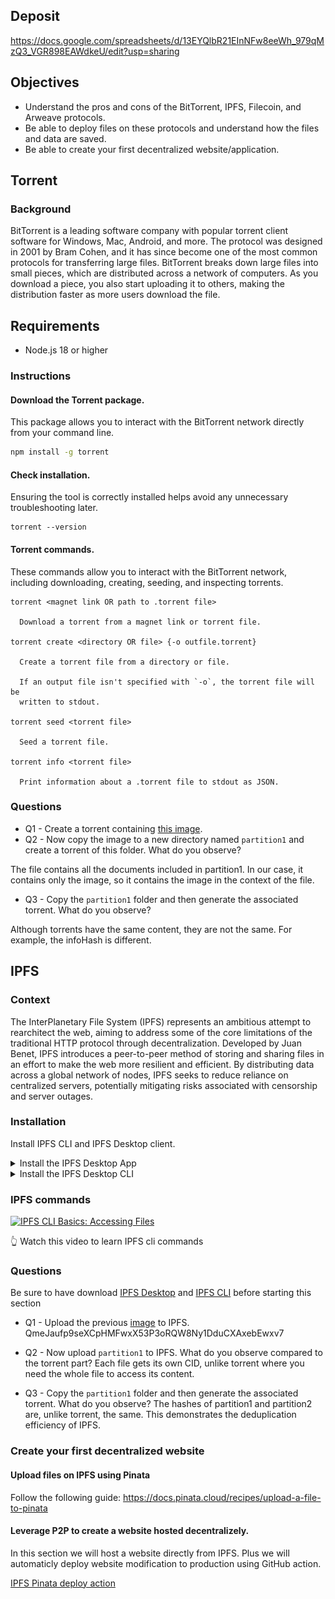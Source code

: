 ## Deposit
https://docs.google.com/spreadsheets/d/13EYQlbR21EInNFw8eeWh_979qMzQ3_VGR898EAWdkeU/edit?usp=sharing

## Objectives
- Understand the pros and cons of the BitTorrent, IPFS, Filecoin, and Arweave protocols.
- Be able to deploy files on these protocols and understand how the files and data are saved.
- Be able to create your first decentralized website/application.

## Torrent

### Background

BitTorrent is a leading software company with popular torrent client software for Windows, Mac, Android, and more. The protocol was designed in 2001 by Bram Cohen, and it has since become one of the most common protocols for transferring large files. BitTorrent breaks down large files into small pieces, which are distributed across a network of computers. As you download a piece, you also start uploading it to others, making the distribution faster as more users download the file.

## Requirements
- Node.js 18 or higher

### Instructions
#### Download the Torrent package.

This package allows you to interact with the BitTorrent network directly from your command line.
```bash
npm install -g torrent
```
#### Check installation.

Ensuring the tool is correctly installed helps avoid any unnecessary troubleshooting later.
```
torrent --version
```
#### Torrent commands.

These commands allow you to interact with the BitTorrent network, including downloading, creating, seeding, and inspecting torrents.
```
torrent <magnet link OR path to .torrent file>

  Download a torrent from a magnet link or torrent file.

torrent create <directory OR file> {-o outfile.torrent}

  Create a torrent file from a directory or file.

  If an output file isn't specified with `-o`, the torrent file will be
  written to stdout.

torrent seed <torrent file>

  Seed a torrent file.

torrent info <torrent file>

  Print information about a .torrent file to stdout as JSON.
```

### Questions
- Q1 - Create a torrent containing [this image](https://cdn.futura-sciences.com/sources/images/Chaton.jpeg).
- Q2 - Now copy the image to a new directory named `partition1` and create a torrent of this folder. What do you observe?

The file contains all the documents included in partition1. In our case, it contains only the image, so it contains the image in the context of the file.

- Q3 - Copy the `partition1` folder and then generate the associated torrent. What do you observe?

Although torrents have the same content, they are not the same. For example, the infoHash is different.

## IPFS

### Context
The InterPlanetary File System (IPFS) represents an ambitious attempt to rearchitect the web, aiming to address some of the core limitations of the traditional HTTP protocol through decentralization. Developed by Juan Benet, IPFS introduces a peer-to-peer method of storing and sharing files in an effort to make the web more resilient and efficient. By distributing data across a global network of nodes, IPFS seeks to reduce reliance on centralized servers, potentially mitigating risks associated with censorship and server outages.

### Installation

Install IPFS CLI and IPFS Desktop client.

<details>
    <summary>
        Install the IPFS Desktop App
    </summary>

**IPFS Desktop bundles an IPFS node, file manager, peer manager, and content explorer into a single, easy-to-use application.**

Use IPFS Desktop to get acquainted with IPFS without needing to touch the terminal — or, if you're already experienced, use the powerful menubar/taskbar shortcuts alongside the command line to make your IPFS workflow faster.

If you already have an IPFS node on your computer, IPFS Desktop will act as a control panel and file browser for that node. If you don't have a node, it'll install one for you. And either way, IPFS Desktop will automatically check for updates.

![Status screen of IPFS Desktop](https://github.com/ipfs/ipfs-docs/raw/main/docs/install/images/ipfs-desktop/desktop-status.png)

| Files screen                                                               | Explore screen                                                                 | Peers screen                                                               | Settings screen                                                                  | Menubar/taskbar                                                                      |
| -------------------------------------------------------------------------- | ------------------------------------------------------------------------------ | -------------------------------------------------------------------------- | -------------------------------------------------------------------------------- | ------------------------------------------------------------------------------------- |
| ![Screenshot of the Files screen](https://github.com/ipfs/ipfs-docs/raw/main/docs/install/images/ipfs-desktop/desktop-files.png) | ![Screenshot of the Explore screen](https://github.com/ipfs/ipfs-docs/raw/main/docs/install/images/ipfs-desktop/desktop-explore.png) | ![Screenshot of the Peers screen](https://github.com/ipfs/ipfs-docs/raw/main/docs/install/images/ipfs-desktop/desktop-peers.png) | ![Screenshot of the Settings screen](https://github.com/ipfs/ipfs-docs/raw/main/docs/install/images/ipfs-desktop/desktop-settings.png) | ![Screenshot of Mac/Windows menus](https://github.com/ipfs/ipfs-docs/raw/main/docs/install/images/ipfs-desktop/desktop-menubar-taskbar.png) |

###### Feature highlights

- **Start your node at system startup (Mac/Windows) and control it from your OS** using the convenient menubar/system tray menu.
- **Quickly import files, folders, and screenshots to IPFS** in a variety of convenient ways, including drag-and-drop and (for Windows) right-clicking a file/folder's icon.
- **Easily manage the contents of your node** with a familiar file browser that offers quick shortcuts for renaming/moving/pinning files and folders, previewing many common file formats directly in IPFS Desktop, copying content IDs or shareable links to your clipboard, and more.
- **Quick download for CIDs, IPFS paths, and IPNS paths** — choose `Download...` by right-clicking the IPFS icon on your computer's menu bar, paste in a hash, and you're good to go.
- **Visualize your IPFS peers worldwide** on a map depicting what nodes you're connected to, where they are, the connections they're using, and more.
- **Explore the "Merkle Forest" of IPFS files** with a visualizer that lets you see firsthand how example datasets stored on IPFS — or your own IPFS files — are broken down into content-addressed pieces.
- **OS-wide support for IPFS files and links** (on Mac, Windows, and some Linux flavors) automatically hands off links starting with `ipfs://`, `ipns://` and `dweb:` to be opened in IPFS Desktop.
- **CLI Tutor Mode** helps you learn IPFS commands as you go.

###### Install instructions

To install IPFS Desktop, follow the specific instructions for your operating system. IPFS Desktop is built using the [Electron framework](https://www.electronjs.org), so the application should work wherever Electron works.

| [Windows](#windows)                                                 | [macOS](#macos)                                               | [Ubuntu](#ubuntu)                                                |
| ------------------------------------------------------------------- | ------------------------------------------------------------- | ---------------------------------------------------------------- |
| [![Windows icon](https://github.com/ipfs/ipfs-docs/raw/main/docs/install/images/ipfs-desktop/windows-icon.png)](#windows) | [![macOS icon](https://github.com/ipfs/ipfs-docs/raw/main/docs/install/images/ipfs-desktop/apple-icon.png)](#macos) | [![Ubuntu icon](https://github.com/ipfs/ipfs-docs/raw/main/docs/install/images/ipfs-desktop/ubuntu-icon.png)](#ubuntu) |

Or, if you'd rather use a package manager, check this [list of third-party packages](#package-managers) maintained by the IPFS community.

##### Windows

1. Go to the [IPFS Desktop downloads page](https://github.com/ipfs/ipfs-desktop/releases)
2. Find the link ending in `.exe` for the latest version of IPFS Desktop:

   ![The IPFS Desktop download page.](https://github.com/ipfs/ipfs-docs/raw/main/docs/install/images/ipfs-desktop/install-windows-download-exe-page.png)

3. Run the `.exe` file to start the installation.
4. Select whether you want to install the application for just yourself or all users on the computer. Click **Next**:

   ![The IPFS Desktop install options window.](https://github.com/ipfs/ipfs-docs/raw/main/docs/install/images/ipfs-desktop/install-windows-install-options.png)

5. Select the install location for the application. The default location is usually fine. Click **Next**:

   ![The IPFS Desktop installation location window.](https://github.com/ipfs/ipfs-docs/raw/main/docs/install/images/ipfs-desktop/install-windows-install-location.png)

6. Wait for the installation to finish and click **Finish**:

   ![The IPFS Desktop installation finished window.](https://github.com/ipfs/ipfs-docs/raw/main/docs/install/images/ipfs-desktop/install-windows-install-finish.png)

7. You can now find an IPFS icon in the status bar:

   ![The IPFS Desktop status bar menu in the Windows status bar.](https://github.com/ipfs/ipfs-docs/raw/main/docs/install/images/ipfs-desktop/install-windows-ipfs-desktop-status-bar.png)

The IPFS Desktop application has finished installing. Now, [add your site](.https://github.com/ipfs/ipfs-docs/raw/main/docs/install/how-to/websites-on-ipfs/single-page-website.md#add-your-site).

##### macOS

1. Download the latest available `.dmg` file from the [ipfs/ipfs-desktop releases page](https://github.com/ipfs/ipfs-desktop/releases)

   ![List of available download links in GitHub.](https://github.com/ipfs/ipfs-docs/raw/main/docs/install/images/ipfs-desktop/install-macos-dmg-file-link.png)

2. Open the `ipfs-desktop.dmg` file.
3. Drag the IPFS icon into the **Applications** folder:

   ![Drag-to-install window in MacOS.](https://github.com/ipfs/ipfs-docs/raw/main/docs/install/images/ipfs-desktop/install-macos-drag-ipfs-drag.png)

4. Open your **Applications** folder and open the IPFS Desktop application.
5. You may get a warning saying _IPFS Desktop.app can't be opened_. Click **Show in Finder**:

   ![An error message showing that the computer cannot install the application.](https://github.com/ipfs/ipfs-docs/raw/main/docs/install/images/ipfs-desktop/install-macos-ipfs-cannot-be-opened.png)

6. Find **IPFS Desktop.app** in your **Applications** folder.
7. Hold down the `control` key, click **IPFS Desktop.app**, and click **Open**:

   ![Right click context menu of IPFS Desktop.app.](https://github.com/ipfs/ipfs-docs/raw/main/docs/install/images/ipfs-desktop/install-macos-force-open.png)

8. Click **Open** in the new window:

   ![Open confirmation window.](https://github.com/ipfs/ipfs-docs/raw/main/docs/install/images/ipfs-desktop/install-macos-open-confirmation.png)

9. You can now find an IPFS icon in the status bar:

   ![The IPFS Desktop status bar menu in the macOS status bar.](https://github.com/ipfs/ipfs-docs/raw/main/docs/install/images/ipfs-desktop/install-macos-ipfs-desktop-status-bar.png)

The IPFS Desktop application has finished installing. Now, [add your site](.https://github.com/ipfs/ipfs-docs/raw/main/docs/install/how-to/websites-on-ipfs/single-page-website.md#add-your-site).

##### Ubuntu

While these instructions are specific to Ubuntu, they will likely work with most Ubuntu-related Linux distributions. For non-Ubuntu Linux distributions, check out the [IPFS Desktop GitHub repository](https://github.com/ipfs/ipfs-desktop#install) for install instructions.

###### Install with `.deb`

1. Download the latest `.deb` installer from the [IPFS Desktop GitHub repository](https://github.com/ipfs/ipfs-desktop#linuxfreebsd).
2. Double click to install the package with Ubuntu Software, or move into where you downloaded the installer and install from the command-line:

    ```shell
    sudo dpkg -i https://github.com/ipfs/ipfs-docs/raw/main/docs/install/ipfs-desktop-[version]-amd64.deb
    ```

    Replace `[version]` with the version number of the IPFS package you just downloaded.

###### Install using AppImage

:::warning
When installing IPFS Desktop using an AppImage executable, you will not have access to the command-line `ipfs` commands. This limitation is due to how AppImages work and how they containerize their processes.

If you are certain that you do not need to use the command-line `ipfs` commands, then go ahead and install the AppImage. Otherwise, consider using the [deb installer ↑](#install-with-deb)
:::

1. Download the latest `.AppImage` package from the [IPFS Desktop GitHub repository](https://github.com/ipfs/ipfs-desktop#linuxfreebsd).
2. Move into where you downloaded the `.AppImage` file, and make it executable:

   ```shell
   cd Downloads
   chmod a+x https://github.com/ipfs/ipfs-docs/raw/main/docs/install/ipfs-desktop-linux.AppImage
   ```

3. Open the `.AppImage` by calling `https://github.com/ipfs/ipfs-docs/raw/main/docs/install/ipfs-desktop-linux.AppImage` from the command-line:

   ```shell
   https://github.com/ipfs/ipfs-docs/raw/main/docs/install/ipfs-desktop-linux.AppImage
   ```

   You can also run the `.AppImage` file by double-clicking on it in your file manager.

##### Package Managers

| Package Manager                                                                                                    | Command                      |
| ------------------------------------------------------------------------------------------------------------------ | ---------------------------- |
| [Homebrew](https://formulae.brew.sh/formula/ipfs#default)                                                                    | `brew install ipfs --cask`     |
| [Chocolatey](https://community.chocolatey.org/packages/ipfs-desktop)                                                         | `choco install ipfs-desktop` |
| [Scoop](https://github.com/ScoopInstaller/Extras/blob/master/bucket/ipfs-desktop.json) maintained by [@NatoBoram](https://github.com/NatoBoram) | `scoop bucket add extras && scoop install ipfs-desktop` |
| [AUR](https://aur.archlinux.org/packages/ipfs-desktop/) maintained by [@alexhenrie](https://github.com/alexhenrie) | `ipfs-desktop`               |

</details>

<details>
    <summary>
        Install the IPFS Desktop CLI
    </summary>
Using IPFS Kubo through the command-line allows you to do everything that IPFS Desktop can do, but at a more granular level, since you can specify which commands to run. Learn how to install it here.
current-ipfs-version: v0.26.0

#### Install IPFS Kubo

This guide describes the available installation processes for IPFS Kubo, a Go-based implementation of the InterPlanetary File System (IPFS) protocol. Kubo was the first implementation of IPFS, and is the most widely used implementation today. Kubo allows you to do everything that IPFS Desktop can do, but at a more granular level, since you can specify which commands to run. Kubo has the following features:

- An IPFS daemon server
- Extensive command line tooling
- An HTTP RPC API for controlling the node
- An HTTP Gateway for serving content to HTTP browsers
- Binaries for Windows, MacOS, Linux, FreeBSD and OpenBSD

Installing Kubo in the command line is handy for many use cases, such as building applications and services on top of an IPFS node, or setting up a node without a user interface (which is usually the case with remote servers or virtual machines).  

To get started, familiarize yourself with the system requirements. Then, determine if you'd like to install Kubo using one of the 5 official binary distributions, or build Kubo from source. Once you've installed Kubo, determine which node to use in the command line. Finally, check out the next steps.

:::warning
Building from source is only recommended if you are running Kubo on a system with severe resource constraints, or are contributing to the Kubo project. 
:::

##### System requirements

Kubo runs on most Windows, MacOS, Linux, FreeBSD and OpenBSD systems that meet the following requirements:

- 6 GiB of memory.
- 2 CPU cores (kubo is highly parallel).

Note the following:
- The amount of disk space your IPFS installation uses depends on how much data you're sharing. A base installation uses around 12MB of disk space.
- You can enable automatic garbage collection via [--enable-gc](../reference/kubo/cli.md#ipfs-daemon) and adjust using [default maximum disk storage](https://github.com/ipfs/kubo/blob/v0.26.0/docs/config.md#datastorestoragemax) for data retrieved from other peers.

###### Kubo on resource-constrained systems 

If you are running Kubo on a resource-constrained system (such as a Raspberry Pi), you should initialize your daemon with the `lowpower` profile. 
  
  ```bash
  ipfs init --profile=lowpower
  ```

This reduces daemon overhead on the system but may degrade content discovery and data fetching performance.

##### Install official binary distributions

This section describes how to download and install the Kubo binary from `dist.ipfs.tech` on Windows, MacOS, Linux, FreeBSD and OpenBSD operating systems. The IPFS team publishes the latest, official prebuilt Kubo binaries on the [dist.ipfs.tech website](https://dist.ipfs.tech#kubo). New IPFS Kubo binary releases are automatically shown on the Kubo page on `dist.ipfs.tech`. 

:::callout
If you are unable to access [dist.ipfs.tech](https://dist.ipfs.tech#kubo), you can also download Kubo (go-ipfs) from the project's GitHub [releases](https://github.com/ipfs/kubo/releases/latest) page or `/ipns/dist.ipfs.tech` at the [dweb.link](https://dweb.link/ipns/dist.ipfs.tech#kubo) gateway.
:::

Binaries are available for the following operating systems:

| OS      | 32-bit | 64-bit | ARM | ARM-64 |
|---------|--------|--------|-----|--------|
| macOS   | No     | Yes    | No  | Yes    |
| FreeBSD | Yes    | Yes    | Yes | No     |
| Linux   | Yes    | Yes    | Yes | Yes    |
| OpenBSD | Yes    | Yes    | Yes | No     |
| Windows | Yes    | Yes    | No  | No     |

For installation instructions for your operating system, select the appropriate tab.

:::: tabs

::: tab windows id="install-kubo-windows"

###### Windows

1. Download the Windows binary from [`dist.ipfs.tech`](https://dist.ipfs.tech/#kubo).

   ```powershell
   wget https://dist.ipfs.tech/kubo/v0.26.0/kubo_v0.26.0_windows-amd64.zip -Outfile kubo_v0.26.0.zip
   ```

1. Unzip the file to a sensible location, such as `~\Apps\kubo_v0.26.0`.

   ```powershell
   Expand-Archive -Path kubo_v0.26.0.zip -DestinationPath ~\Apps\kubo_v0.26.0
   ```

1. Move into the `kubo_v0.26.0` folder

   ```powershell
   cd ~\Apps\kubo_v0.26.0\kubo
   ```

1. Check that the `ipfs.exe` works:

   ```powershell
   .\ipfs.exe --version

   > ipfs version 0.26.0
   ```

   At this point, Kubo is usable. However, it's strongly recommended that you first add `ipfs.exe` to your `PATH` using the following steps:

1. Save the current working directory into a temporary variable:

   ```powershell
   $GO_IPFS_LOCATION = pwd
   ```

1. Create a PowerShell profile:

   ```powershell
   if (!(Test-Path -Path $PROFILE)) { New-Item -ItemType File -Path $PROFILE -Force }
   ```

   This command first checks to see if you have a profile set. If you do, it leaves it there and doesn't create a new one. You can view the contents of your profile by opening it in an editor, such as Notepad:

   ```powershell
   notepad $PROFILE
   ```

1. Add the location of your Kubo daemon and add it to PowerShell's `PATH` by truncating it to the end of your PowerShell profile:

   ```powershell
   Add-Content $PROFILE "`n[System.Environment]::SetEnvironmentVariable('PATH',`$Env:PATH+';;$GO_IPFS_LOCATION')"
   ```

1. Load your `$PROFILE`:

   ```powershell
   & $profile   
   ```

1. Navigate to your home folder

   ```powershell
   cd ~
   ```

1. Test that Kubo installed correctly:

   ```powershell
   ipfs --version

   > ipfs version 0.26.0
   ```

:::

::: tab macOS id="install-kubo-mac"

###### macOS

> The `brew` installation method supports both Intel and Apple Silicon hardware. If you prefer a manual installation, `darwin-amd64` (Intel) and `darwin-arm64` (Apple Silicon) artifacts available [here](https://dist.ipfs.tech/kubo/v0.21.0/).

1. Navigate to a terminal.

1. Use `brew` to install Kubo:

   ```shell
   brew install ipfs
   ```

1. Confirm your Kubo installation:

   ```bash
   ipfs --version
   ```

   If Kubo is installed, the version number displays. For example:

   ```bash
   > ipfs version 0.26.0
   ```
:::

::: tab linux id="install-kubo-linux"

###### Linux

1. Download the Linux binary from [`dist.ipfs.tech`](https://dist.ipfs.tech/#kubo).

   ```bash
   wget https://dist.ipfs.tech/kubo/v0.26.0/kubo_v0.26.0_linux-amd64.tar.gz
   ```

1. Unzip the file:

   ```bash
   tar -xvzf kubo_v0.26.0_linux-amd64.tar.gz

   > x kubo/install.sh
   > x kubo/ipfs
   > x kubo/LICENSE
   > x kubo/LICENSE-APACHE
   > x kubo/LICENSE-MIT
   > x kubo/README.md
   ```

1. Move into the `kubo` folder:

   ```bash
   cd kubo
   ```

1. Run the install script

   ```bash
   sudo bash install.sh

   > Moved ./ipfs to /usr/local/bin
   ```

1. Test that Kubo has installed correctly:

   ```bash
   ipfs --version

   > ipfs version 0.26.0
   ```

:::

::: tab freeBSD id="install-kubo-freeBSD"

###### FreeBSD

1. Download the FreeBSD binary from [`dist.ipfs.tech`](https://dist.ipfs.tech/#kubo).

   ```bash
   wget https://dist.ipfs.tech/kubo/v0.26.0/kubo_v0.26.0_freebsd-amd64.tar.gz
   ```

1. Unzip the file:

   ```bash
   tar -xvzf kubo_v0.26.0_freebsd-amd64.tar.gz

   > x kubo/install.sh
   > x kubo/ipfs
   > x kubo/LICENSE
   > x kubo/LICENSE-APACHE
   > x kubo/LICENSE-MIT
   > x kubo/README.md
   ```

1. Move into the `kubo` folder:

   ```bash
   cd kubo
   ```

1. Run the install script:

   ```bash
   doas bash install.sh

   > Moved ./ipfs to /usr/local/bin
   ```

1. Test that Kubo has installed correctly:

   ```bash
   ipfs --version

   > ipfs version 0.26.0
   ```

:::

::: tab openBSD id="install-kubo-openBSD"

###### OpenBSD

1. Download the OpenBSD binary from [`dist.ipfs.tech`](https://dist.ipfs.tech/#kubo).

   ```bash
   wget https://dist.ipfs.tech/kubo/v0.26.0/kubo_v0.26.0_openbsd-amd64.tar.gz
   ```

1. Unzip the file:

   ```bash
   tar -xvzf kubo_v0.26.0_openbsd-amd64.tar.gz

   > x kubo/install.sh
   > x kubo/ipfs
   > x kubo/LICENSE
   > x kubo/LICENSE-APACHE
   > x kubo/LICENSE-MIT
   > x kubo/README.md
   ```

1. Move into the `kubo` folder:

   ```bash
   cd kubo
   ```

1. Run the install script:

   ```bash
   doas bash install.sh

   > Moved ./ipfs to /usr/local/bin
   ```

1. Test that Kubo has installed correctly:

   ```bash
   ipfs --version

   > ipfs version 0.26.0
   ```

:::

::::




##### Build Kubo from source

For the current instructions on how to manually download, compile and build Kubo from source, see the [Build from Source](https://github.com/ipfs/kubo/blob/v0.26.0/README.md#build-from-source) section in the Kubo repository.

##### Determining which node to use with the command line

The command line can detect and use any node that's running, unless it's configured to use an external binary file. Here's which node to use for the local daemon or a remote client:

###### Local daemon

The local daemon process is automatically started in the CLI with the command `ipfs daemon`. It creates an `$IPFS_PATH/api` file with an [RPC API](../reference/kubo/rpc.md#http-rpc-api-reference) address.

###### Remote client

You can install the standalone IPFS CLI client independently and use it to talk to an IPFS Desktop node or a Brave node. Use the [RPC API](../reference/kubo/rpc.md#http-rpc-api-reference) to talk to the `ipfs` daemon.

When an IPFS command executes without parameters, the CLI client checks whether the `$IPFS_PATH/api` file exists and connects to the address listed there.

- If an `$IPFS_PATH` is in the default location (for example, `~/.ipfs` on Linux), then it works automatically and the IPFS CLI client talks to the locally running `ipfs` daemon without any extra configuration.

- If an `$IPFS_PATH` isn't in the default location, use the `--api <rpc-api-addr>` command-line argument. Alternatively, you can set the environment variable to `IPFS_PATH`. `IPFS_PATH` will point to a directory with the `$IPFS_PATH/api` file pointing at the Kubo RPC of the existing `ipfs` daemon instance.

####### Most common examples

If you are an IPFS Desktop user, you can install CLI tools and an `.ipfs/api` file is automatically picked up.

If you're not running IPFS Desktop, specify a custom port with `ipfs --api /ip4/127.0.0.1/tcp/<port> id` in the CLI.

For example, Brave RPC API runs on port 45001, so the CLI can talk to the Brave daemon using `ipfs --api /ip4/127.0.0.1/tcp/45001 id`. You can use `mkdir -p ~/.ipfs && echo "/ip4/<ip>/tcp/<rpc-port>" > ~/.ipfs/api` to avoid passing `--api` every time.

##### Next steps

Now that you've installed IPFS Kubo:

- Check out the [IPFS Kubo Tutorial in Guides](../how-to/command-line-quick-start.md), which will guide you through taking a Kubo node online and interacting with the network.
- Learn how to quickly install, uninstall, upgrade and downgrade Kubo using [ipfs-update](../how-to/ipfs-updater.md).
</details>

### IPFS commands

[![IPFS CLI Basics: Accessing Files](./ressources/TD2/IPFS-command.png)](https://www.youtube.com/embed/EkQfoQprA8s?si=H09TN-2YljmZNFes "IPFS CLI Basics: Accessing Files")

👆 Watch this video to learn IPFS cli commands

### Questions
Be sure to have download [IPFS Desktop](#install-the-ipfs-desktop-app) and [IPFS CLI](#install-the-ipfs-desktop-cli) before starting this section
- Q1 - Upload the previous [image]() to IPFS.
QmeJaufp9seXCpHMFwxX53P3oRQW8Ny1DduCXAxebEwxv7
  
- Q2 - Now upload `partition1` to IPFS. What do you observe compared to the torrent part?
Each file gets its own CID, unlike torrent where you need the whole file to access its content.

- Q3 - Copy the `partition1` folder and then generate the associated torrent. What do you observe?
The hashes of partition1 and partition2 are, unlike torrent, the same. This demonstrates the deduplication efficiency of IPFS.

### Create your first decentralized website

#### Upload files on IPFS using Pinata

Follow the following guide:
https://docs.pinata.cloud/recipes/upload-a-file-to-pinata

#### Leverage P2P to create a website hosted decentralizely.

In this section we will host a website directly from IPFS.
Plus we will automaticly deploy website modification to production using GitHub action.

[IPFS Pinata deploy action](https://github.com/popovoleksandr/ipfs-pinata-deploy-action)
